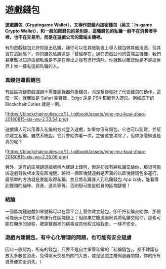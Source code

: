 # 遊戲錢包

**遊戲錢包（Cryptogame Wallet），又稱作遊戲內加密錢包（英文：In-game Crypto Wallet），和一般加密錢包的差別是，這種錢包的私鑰一般不在消費者手裡，也不在交易所，而是在遊戲公司的雲端主機裡。**

有的遊戲錢包允許你匯出私鑰，讓你可以在其他裝置上導入錢包做其他用途，但其實在這狀態下，你的錢包私鑰還是「曾經存在」過在遊戲公司的雲端主機裡，我們甚至難以知道這組私鑰是不是在導出之後有進行清除，你就難以確認你是不是這世界上唯一擁有這組私鑰的人。

### 真錢包還假錢包

有些區塊鏈遊戲強調不需要瀏覽器外掛錢包，而是幫你做好了代管錢包的動作，這麼一來，就無論是 Safari 瀏覽器、Edge 還是 PS4 都能登入遊玩。例如底下的 BlockchainCuties 就是一例。

![https://blockchaincuties.co/](../.gitbook/assets/ying-mu-kuai-zhao-20180815-xia-wu-2.33.54.png)

遊戲讓人可以用導入私鑰的方式登入遊戲，如果你沒有錢包，它也可以創建，並幫你建立私鑰。雖然系統說，它只會給你看一次，之後就會清除了，但你怎麼知道是真的呢？

![https://blockchaincuties.co/](../.gitbook/assets/ying-mu-kuai-zhao-20180815-xia-wu-2.35.06.png)

另外，還有的區塊鏈遊戲號稱內建鏈上錢包，但是卻沒有將私鑰交給你，那很可能該遊戲背後根本沒有區塊鏈。驗證一個區塊鏈遊戲是否真的以區塊鏈錢包來運行，最簡單的方法就是要能取得私鑰，並且將私鑰匯入到私鑰錢包 App 以後，能看得到裡頭的貓咪、資產、道具等等，否則很可能是假冒的區塊鏈喔！

### 結論

一個區塊鏈遊戲如果號稱可以在雲平台上替你建立錢包，卻不把私鑰交給你，那很可能表示它根本沒有運行在區塊鏈上；但如果它能透過網頁將私鑰交給你，那也可能在顯示的過程，被瀏覽器裡的病毒或其他程式給截走，一樣不安全。

### 遊戲內建錢包，有中心化管理的問題，也可能有安全疑慮

因此一般認為，所有的錢包，只要不是自主掌管私鑰的「私鑰錢包」，都不建議存放太多數位資產，免得哪天交易所關門大吉，或是遊戲主機伺服器關閉，你的所有資產便完全消失。\


